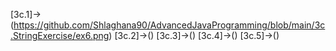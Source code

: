 [3c.1]->(https://github.com/Shlaghana90/AdvancedJavaProgramming/blob/main/3c.StringExercise/ex6.png)
[3c.2]->()
[3c.3]->()
[3c.4]->()
[3c.5]->()
